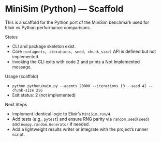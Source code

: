 # MiniSim (Python) — Scaffold

This is a scaffold for the Python port of the MiniSim benchmark used for Elixir vs Python performance comparisons.

Status
- CLI and package skeleton exist.
- Core `run(agents, iterations, seed, chunk_size)` API is defined but not implemented.
- Invoking the CLI exits with code 2 and prints a Not Implemented message.

Usage (scaffold)
- `python python/main.py --agents 20000 --iterations 10 --seed 42 --chunk-size 256`
- Exit status: 2 (not implemented)

Next Steps
- Implement identical logic to Elixir’s `MiniSim.run/4`.
- Add tests (e.g., `pytest`) and ensure RNG parity via `random.seed(seed)` and `numpy.random.Generator` if needed.
- Add a lightweight results writer or integrate with the project’s runner script.

